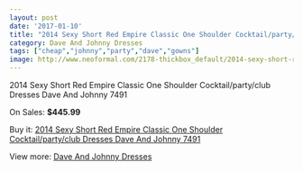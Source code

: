```yaml
---
layout: post
date: '2017-01-10'
title: "2014 Sexy Short Red Empire Classic One Shoulder Cocktail/party/club Dresses Dave And Johnny 7491"
category: Dave And Johnny Dresses
tags: ["cheap","johnny","party","dave","gowns"]
image: http://www.neoformal.com/2178-thickbox_default/2014-sexy-short-red-empire-classic-one-shoulder-cocktail-party-club-dresses-dave-and-johnny-7491.jpg
---
```

2014 Sexy Short Red Empire Classic One Shoulder Cocktail/party/club Dresses Dave And Johnny 7491

On Sales: **$445.99**
<a href="https://www.neoformal.com/en/dave-and-johnny-dresses/804-2014-sexy-short-red-empire-classic-one-shoulder-cocktail-party-club-dresses-dave-and-johnny-7491.html"><amp-img layout="responsive" width="600" height="600" src="//www.neoformal.com/2178-thickbox_default/2014-sexy-short-red-empire-classic-one-shoulder-cocktail-party-club-dresses-dave-and-johnny-7491.jpg" alt="2014 Sexy Short Red Empire Classic One Shoulder Cocktail/party/club Dresses Dave And Johnny 7491 0" /></a>
<a href="https://www.neoformal.com/en/dave-and-johnny-dresses/804-2014-sexy-short-red-empire-classic-one-shoulder-cocktail-party-club-dresses-dave-and-johnny-7491.html"><amp-img layout="responsive" width="600" height="600" src="//www.neoformal.com/2179-thickbox_default/2014-sexy-short-red-empire-classic-one-shoulder-cocktail-party-club-dresses-dave-and-johnny-7491.jpg" alt="2014 Sexy Short Red Empire Classic One Shoulder Cocktail/party/club Dresses Dave And Johnny 7491 1" /></a>
<a href="https://www.neoformal.com/en/dave-and-johnny-dresses/804-2014-sexy-short-red-empire-classic-one-shoulder-cocktail-party-club-dresses-dave-and-johnny-7491.html"><amp-img layout="responsive" width="600" height="600" src="//www.neoformal.com/2180-thickbox_default/2014-sexy-short-red-empire-classic-one-shoulder-cocktail-party-club-dresses-dave-and-johnny-7491.jpg" alt="2014 Sexy Short Red Empire Classic One Shoulder Cocktail/party/club Dresses Dave And Johnny 7491 2" /></a>
<a href="https://www.neoformal.com/en/dave-and-johnny-dresses/804-2014-sexy-short-red-empire-classic-one-shoulder-cocktail-party-club-dresses-dave-and-johnny-7491.html"><amp-img layout="responsive" width="600" height="600" src="//www.neoformal.com/2181-thickbox_default/2014-sexy-short-red-empire-classic-one-shoulder-cocktail-party-club-dresses-dave-and-johnny-7491.jpg" alt="2014 Sexy Short Red Empire Classic One Shoulder Cocktail/party/club Dresses Dave And Johnny 7491 3" /></a>

Buy it: [2014 Sexy Short Red Empire Classic One Shoulder Cocktail/party/club Dresses Dave And Johnny 7491](https://www.neoformal.com/en/dave-and-johnny-dresses/804-2014-sexy-short-red-empire-classic-one-shoulder-cocktail-party-club-dresses-dave-and-johnny-7491.html "2014 Sexy Short Red Empire Classic One Shoulder Cocktail/party/club Dresses Dave And Johnny 7491")

View more: [Dave And Johnny Dresses](https://www.neoformal.com/en/9-dave-and-johnny-dresses "Dave And Johnny Dresses")